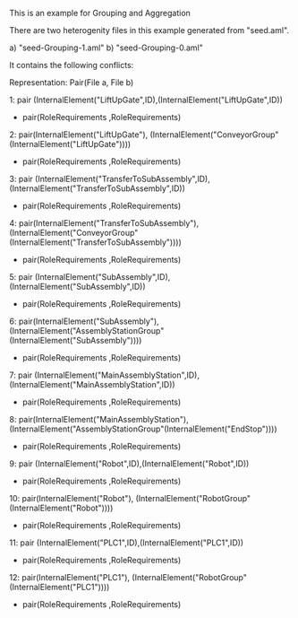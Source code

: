 This is an example for Grouping and Aggregation

There are two heterogenity files in this example generated from "seed.aml".

a) "seed-Grouping-1.aml"
b) "seed-Grouping-0.aml"

It contains the following conflicts:

Representation: Pair(File a, File b)

1: pair (InternalElement("LiftUpGate",ID),(InternalElement("LiftUpGate",ID))

  - pair(RoleRequirements ,RoleRequirements)

2: pair(InternalElement("LiftUpGate"), (InternalElement("ConveyorGroup"(InternalElement("LiftUpGate"))))

  - pair(RoleRequirements ,RoleRequirements)


3: pair (InternalElement("TransferToSubAssembly",ID),(InternalElement("TransferToSubAssembly",ID))

  - pair(RoleRequirements ,RoleRequirements)

4: pair(InternalElement("TransferToSubAssembly"), (InternalElement("ConveyorGroup"(InternalElement("TransferToSubAssembly"))))

  - pair(RoleRequirements ,RoleRequirements)


5: pair (InternalElement("SubAssembly",ID),(InternalElement("SubAssembly",ID))

  - pair(RoleRequirements ,RoleRequirements)


6: pair(InternalElement("SubAssembly"), (InternalElement("AssemblyStationGroup"(InternalElement("SubAssembly"))))

  - pair(RoleRequirements ,RoleRequirements)


7: pair (InternalElement("MainAssemblyStation",ID),(InternalElement("MainAssemblyStation",ID))

  - pair(RoleRequirements ,RoleRequirements)

8: pair(InternalElement("MainAssemblyStation"), (InternalElement("AssemblyStationGroup"(InternalElement("EndStop"))))

  - pair(RoleRequirements ,RoleRequirements)


9: pair (InternalElement("Robot",ID),(InternalElement("Robot",ID))

  - pair(RoleRequirements ,RoleRequirements)


10: pair(InternalElement("Robot"), (InternalElement("RobotGroup"(InternalElement("Robot"))))

  - pair(RoleRequirements ,RoleRequirements)


11: pair (InternalElement("PLC1",ID),(InternalElement("PLC1",ID))

  - pair(RoleRequirements ,RoleRequirements)


12: pair(InternalElement("PLC1"), (InternalElement("RobotGroup"(InternalElement("PLC1"))))

  - pair(RoleRequirements ,RoleRequirements)
